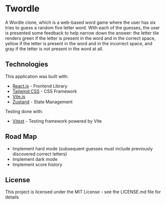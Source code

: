 # Twordle

A Wordle clone, which is a web-based word game where the user has six tries to guess
a random five letter word. With each of the guesses, the user is presented some feedback
to help narrow down the answer: the letter tile renders green if the letter is present in
the word and in the correct space, yellow if the letter is present in the word and in the
incorrect space, and gray if the letter is not present in the word at all.

## Technologies

This application was built with:

-   [React.js](https://reactjs.org/docs/getting-started.html) - Frontend Library
-   [Tailwind CSS](https://tailwindcss.com/docs/installation) - CSS Framework
-   [Vite.js](https://vitejs.dev/guide/)
-   [Zustand](https://github.com/pmndrs/zustand) - State Management

Testing done with:

-   [Vitest](https://vitest.dev/) - Testing framework powered by Vite

## Road Map

-   Implement hard mode (subsequent guesses must include previously discovered correct letters)
-   Implement dark mode
-   Implement score history

## License

This project is licensed under the MIT License - see the LICENSE.md file for details

